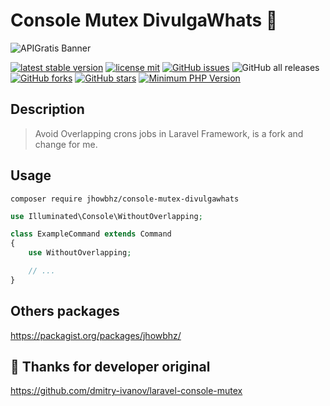 # Console Mutex DivulgaWhats 🚀

![APIGratis Banner](https://i.imgur.com/uGwboXm.png)

[![latest stable version](https://poser.pugx.org/jhowbhz/console-mutex-divulgawhats/v/stable.svg)](https://packagist.org/packages/jhowbhz/console-mutex-divulgawhats)
[![license mit](https://poser.pugx.org/jhowbhz/console-mutex-divulgawhats/license.svg)](https://packagist.org/packages/jhowbhz/console-mutex-divulgawhats)
<a href="https://github.com/jhowbhz/package-apigratis/issues" target="_blank"><img alt="GitHub issues" src="https://img.shields.io/github/issues/jhowbhz/console-mutex-divulgawhats"></a>
<img alt="GitHub all releases" src="https://img.shields.io/github/downloads/jhowbhz/console-mutex-divulgawhats/total">
<a href="https://github.com/jhowbhz/console-mutex-divulgawhats/network" target="_blank"><img alt="GitHub forks" src="https://img.shields.io/github/forks/jhowbhz/console-mutex-divulgawhats"></a>
<a href="https://github.com/jhowbhz/console-mutex-divulgawhats/stargazers" target="_blank"><img alt="GitHub stars" src="https://img.shields.io/github/stars/jhowbhz/console-mutex-divulgawhats"></a>
[![Minimum PHP Version](https://img.shields.io/badge/php-%3E%3D%208.0-8892BF.svg?style=flat-square)](https://php.net/)

## Description
> Avoid Overlapping crons jobs in Laravel Framework, is a fork and change for me.

## Usage

```composer require jhowbhz/console-mutex-divulgawhats```

```php
use Illuminated\Console\WithoutOverlapping;

class ExampleCommand extends Command
{
    use WithoutOverlapping;

    // ...
}
```

## Others packages
https://packagist.org/packages/jhowbhz/


## 🌟 Thanks for developer original

https://github.com/dmitry-ivanov/laravel-console-mutex
